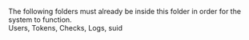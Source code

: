 The following folders must already be inside this folder in order for the system to function.  
Users, Tokens, Checks, Logs, suid  
